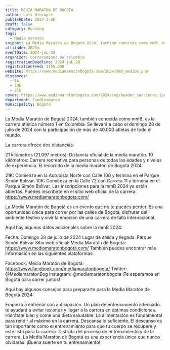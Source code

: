 ```yaml
---
title: MEDIA MARATON DE BOGOTA
author: Luis Hincapie
publishDate: 2024-3-26
draft: false
category: Running
tags:
  - Media maratón
snippet: La Media Maratón de Bogotá 2024, también conocida como mmB, es la carrera atlética número 1 en Colombia. Se llevará a cabo el domingo 28 de julio de 2024 con la participación de más de 40.000 atletas de todo el mundo.
altitude: 2625m
eventDate: 2024-juL-28
organizer: Correcaminos de colombia
registrationDeadline: 2024-juL-28
registrationFeed: $155.000
website: https://www.mediamaratonbogota.com/2024/mmb_medios.php
distances:
  - 5k
  - 10k
  - 21k
cover: https://www.mediamaratonbogota.com/2024/img/header_secciones.jpg
department: Cundinamarca
municipality: Bogotá
---
```


La Media Maratón de Bogotá 2024, también conocida como mmB, es la carrera atlética número 1 en Colombia. Se llevará a cabo el domingo 28 de julio de 2024 con la participación de más de 40.000 atletas de todo el mundo.

La carrera ofrece dos distancias:

21 kilómetros (21.097 metros): Distancia oficial de la media maratón.
10 kilómetros: Carrera recreativa para personas de todas las edades y niveles de experiencia.
El recorrido de la media maratón de Bogotá 2024:

21K: Comienza en la Autopista Norte con Calle 100 y termina en el Parque Simón Bolívar.
10K: Comienza en la Calle 72 con Carrera 11 y termina en el Parque Simón Bolívar.
Las inscripciones para la mmB 2024 ya están abiertas. Puedes inscribirte en el sitio web oficial de la carrera: https://www.mediamaratonbogota.com/

La Media Maratón de Bogotá es un evento que no te puedes perder. Es una oportunidad única para correr por las calles de Bogotá, disfrutar del ambiente festivo y vivir la emoción de una carrera de talla internacional.

Aquí hay algunos datos adicionales sobre la mmB 2024:

Fecha: Domingo 28 de julio de 2024
Lugar de salida y llegada: Parque Simón Bolívar
Sitio web oficial: Media Maratón de Bogotá: https://www.mediamaratonbogota.com/
También puedes encontrar más información en las siguientes plataformas:

Facebook: Media Maratón de Bogotá: https://www.facebook.com/mediamaratonbogota/
Twitter: @MediamaratonBog
Instagram: @mediamaratonbogota
¡Te esperamos en Bogotá para correr juntos!

Aquí hay algunos consejos para prepararte para la Media Maratón de Bogotá 2024:

Empieza a entrenar con anticipación. Un plan de entrenamiento adecuado te ayudará a evitar lesiones y llegar a la carrera en óptimas condiciones.
Hidrátate bien y come una dieta saludable. La alimentación es fundamental para rendir al máximo en la carrera.
Descansa lo suficiente. El descanso es tan importante como el entrenamiento para que tu cuerpo se recupere y esté listo para la carrera.
Disfruta del proceso de entrenamiento y de la carrera. La Media Maratón de Bogotá es una experiencia única que nunca olvidarás.
¡Buena suerte en tu entrenamiento!